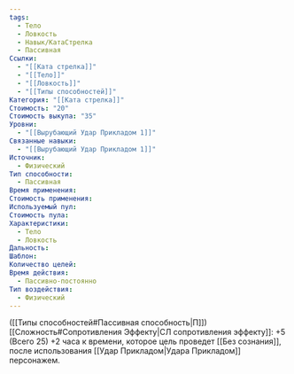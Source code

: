 ```yaml
---
tags:
  - Тело
  - Ловкость
  - Навык/КатаСтрелка
  - Пассивная
Ссылки:
  - "[[Ката стрелка]]"
  - "[[Тело]]"
  - "[[Ловкость]]"
  - "[[Типы способностей]]"
Категория: "[[Ката стрелка]]"
Стоимость: "20"
Стоимость выкупа: "35"
Уровни:
  - "[[Вырубающий Удар Прикладом 1]]"
Связанные навыки:
  - "[[Вырубающий Удар Прикладом 1]]"
Источник:
  - Физический
Тип способности:
  - Пассивная
Время применения: 
Стоимость применения: 
Используемый пул: 
Стоимость пула: 
Характеристики:
  - Тело
  - Ловкость
Дальность: 
Шаблон: 
Количество целей: 
Время действия:
  - Пассивно-постоянно
Тип воздействия:
  - Физический
---
```

([[Типы способностей#Пассивная способность|П]]) [[Сложность#Cопротивления Эффекту|СЛ сопротивления эффекту]]: +5 (Всего 25)
+2 часа к времени, которое цель проведет [[Без сознания]], после использования [[Удар Прикладом|Удара Прикладом]] персонажем.